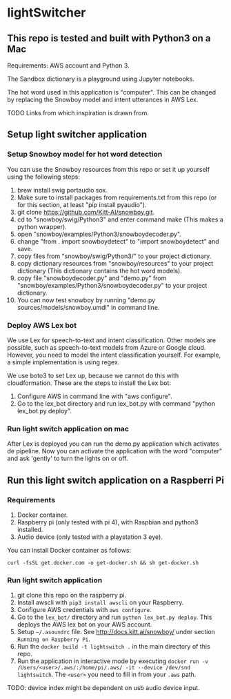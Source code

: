 # lightSwitcher

## This repo is tested and built with Python3 on a Mac

Requirements: AWS account and Python 3.

The Sandbox dictionary is a playground using Jupyter notebooks.

The hot word used in this application is "computer". This can be changed by replacing the Snowboy model and intent utterances in AWS Lex.

TODO Links from which inspiration is drawn from.

## Setup light switcher application

### Setup Snowboy model for hot word detection

You can use the Snowboy resources from this repo or set it up yourself using the following steps:

1. brew install swig portaudio sox.
2. Make sure to install packages from requirements.txt from this repo (or for this section, at least "pip install pyaudio").
3. git clone <https://github.com/Kitt-AI/snowboy.git>.
4. cd to "snowboy/swig/Python3" and enter command make (This makes a python wrapper).
5. open "snowboy/examples/Python3/snowboydecoder.py".
6. change "from . import snowboydetect" to "import snowboydetect" and save.
7. copy files from "snowboy/swig/Python3/" to your project dictionary.
8. copy dictionary resources from "snowboy/resources" to your project dictionary (This dictionary contains the hot word models).
9. copy file "snowboydecoder.py" and "demo.py" from "snowboy/examples/Python3/snowboydecoder.py" to your project dictionary.
10. You can now test snowboy by running "demo.py sources/models/snowboy.umdl" in command line.

### Deploy AWS Lex bot 

We use Lex for speech-to-text and intent classification. Other models are possible, such as speech-to-text models from Azure or Google cloud. However, you need to model the intent classification yourself. For example, a simple implementation is using regex.

We use boto3 to set Lex up, because we cannot do this with cloudformation. These are the steps to install the Lex bot:

1. Configure AWS in command line with "aws configure".
2. Go to the lex_bot directory and run lex_bot.py with command "python lex_bot.py deploy".

### Run light switch application on mac

After Lex is deployed you can run the demo.py application which activates de pipeline. Now you can activate the application with the word "computer" and ask 'gently' to turn the lights on or off.

## Run this light switch application on a Raspberri Pi

### Requirements

1. Docker container.
2. Raspberry pi (only tested with pi 4), with Raspbian and python3 installed.
3. Audio device (only tested with a playstation 3 eye).

You can install Docker container as follows:

```
curl -fsSL get.docker.com -o get-docker.sh && sh get-docker.sh
```

### Run light switch application

1. git clone this repo on the raspberry pi.
2. Install awscli with `pip3 install awscli` on your Raspberry.
3. Configure AWS credentials with `aws configure`.
3. Go to the `lex_bot/` directory and run `python lex_bot.py deploy`. This deploys the AWS lex bot on your AWS account.
4. Setup `~/.asoundrc` file. See <http://docs.kitt.ai/snowboy/> under section `Running on Raspberry Pi`.
5. Run the `docker build -t lightswitch .` in the main directory of this repo.
6. Run the application in interactive mode by executing `docker run -v /Users/<user>/.aws/:/home/pi/.aws/ -it --device /dev/snd lightswitch`. The `<user>` you need to fill in from your `.aws` path.

TODO: device index might be dependent on usb audio device input.